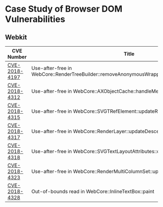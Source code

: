 # Case Study of Browser DOM Vulnerabilities

## Webkit

CVE Number | Title | Credit
---------- | ----- | ------
[CVE-2018-4197](./Webkit/CVE-2018-4197.md) | Use-after-free in WebCore::RenderTreeBuilder::removeAnonymousWrappersForInlineChildrenIfNeeded | ifratric
[CVE-2018-4312](./Webkit/CVE-2018-4312.md) | Use-after-free in WebCore::AXObjectCache::handleMenuItemSelected | ifratric
[CVE-2018-4315](./Webkit/CVE-2018-4315.md) | Use-after-free in WebCore::SVGTRefElement::updateReferencedText | ifratric
[CVE-2018-4317](./Webkit/CVE-2018-4317.md) | Use-after-free in WebCore::RenderLayer::updateDescendantDependentFlags | ifratric
[CVE-2018-4318](./Webkit/CVE-2018-4318.md) | Use-after-free in WebCore::SVGTextLayoutAttributes::context | ifratric
[CVE-2018-4323](./Webkit/CVE-2018-4323.md) | Use-after-free in WebCore::RenderMultiColumnSet::updateMinimumColumnHeight | ifratric
[CVE-2018-4328](./Webkit/CVE-2018-4328.md) | Out-of-bounds read in WebCore::InlineTextBox::paint | ifratric
